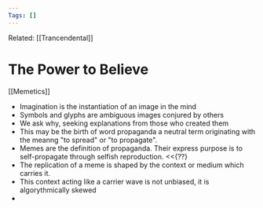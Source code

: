 ```yaml
---
Tags: []
---
```

Related: [[Trancendental]]
# The Power to Believe
[[Memetics]]
- Imagination is the instantiation of an image in the mind
- Symbols and glyphs are ambiguous images conjured by others
- We ask why, seeking explanations from those who created them
- This may be the birth of word propaganda a neutral term originating with the meanng "to spread" or "to propagate".
- Memes are the definition of propaganda. Their express purpose is to self-propagate through selfish reproduction. <<{??}
- The replication of a meme is shaped by the context or medium which carries it. 
- This context acting like a carrier wave is not unbiased, it is algorythmically skewed
- 